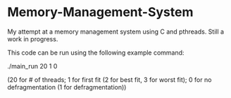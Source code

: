 # Memory-Management-System
My attempt at a memory management system using C and pthreads. Still a work in progress.

This code can be run using the following example command:

./main_run 20 1 0

(20 for # of threads; 1 for first fit (2 for best fit, 3 for worst fit); 0 for no defragmentation (1 for defragmentation))
